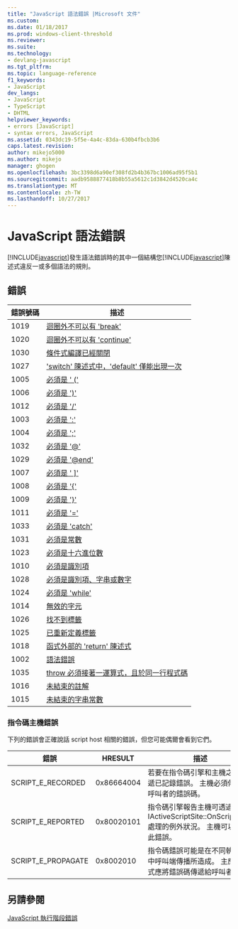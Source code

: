 ```yaml
---
title: "JavaScript 語法錯誤 |Microsoft 文件"
ms.custom: 
ms.date: 01/18/2017
ms.prod: windows-client-threshold
ms.reviewer: 
ms.suite: 
ms.technology:
- devlang-javascript
ms.tgt_pltfrm: 
ms.topic: language-reference
f1_keywords:
- JavaScript
dev_langs:
- JavaScript
- TypeScript
- DHTML
helpviewer_keywords:
- errors [JavaScript]
- syntax errors, JavaScript
ms.assetid: 0343dc19-5f5e-4a4c-83da-630b4fbcb3b6
caps.latest.revision: 
author: mikejo5000
ms.author: mikejo
manager: ghogen
ms.openlocfilehash: 3bc3398d6a90ef308fd2b4b367bc1006ad95f5b1
ms.sourcegitcommit: aadb9588877418b8b55a5612c1d3842d4520ca4c
ms.translationtype: MT
ms.contentlocale: zh-TW
ms.lasthandoff: 10/27/2017
---
```

# <a name="javascript-syntax-errors"></a>JavaScript 語法錯誤
[!INCLUDE[javascript](../../javascript/includes/javascript-md.md)]發生語法錯誤時的其中一個結構您[!INCLUDE[javascript](../../javascript/includes/javascript-md.md)]陳述式違反一或多個語法的規則。  
  
## <a name="errors"></a>錯誤  
  
|錯誤號碼|描述|  
|------------------|-----------------|  
|1019|[迴圈外不可以有 'break'](../../javascript/misc/can-t-have-break-outside-of-loop.md)|  
|1020|[迴圈外不可以有 'continue'](../../javascript/misc/can-t-have-continue-outside-of-loop.md)|  
|1030|[條件式編譯已經關閉](../../javascript/misc/conditional-compilation-is-turned-off.md)|  
|1027|['switch' 陳述式中，'default' 僅能出現一次](../../javascript/misc/default-can-only-appear-once-in-a-switch-statement.md)|  
|1005|[必須是 ' ('](../../javascript/misc/expected-left-parenthesis-javascript.md)|  
|1006|[必須是 ')'](../../javascript/misc/expected-right-parenthesis-javascript.md)|  
|1012|[必須是 '/'](../../javascript/misc/expected-minus.md)|  
|1003|[必須是 ':'](../../javascript/misc/expected-colon.md)|  
|1004|[必須是 ';'](../../javascript/misc/expected-semicolon.md)|  
|1032|[必須是 '@'](../../javascript/misc/expected-at.md)|  
|1029|[必須是 '@end'](../../javascript/misc/expected-at-end.md)|  
|1007|[必須是 ' &#93;'](../../javascript/misc/expected-right-square-bracket.md)|  
|1008|[必須是 '{'](../../javascript/misc/expected-left-curly-brace.md)|  
|1009|[必須是 '}'](../../javascript/misc/expected-right-curly-brace.md)|  
|1011|[必須是 '='](../../javascript/misc/expected-equal-javascript.md)|  
|1033|[必須是 'catch'](../../javascript/misc/expected-catch.md)|  
|1031|[必須是常數](../../javascript/misc/expected-constant.md)|  
|1023|[必須是十六進位數](../../javascript/misc/expected-hexadecimal-digit.md)|  
|1010|[必須是識別項](../../javascript/misc/expected-identifier-javascript.md)|  
|1028|[必須是識別項、字串或數字](../../javascript/misc/expected-identifier-string-or-number.md)|  
|1024|[必須是 'while'](../../javascript/misc/expected-while.md)|  
|1014|[無效的字元](../../javascript/misc/invalid-character-javascript.md)|  
|1026|[找不到標籤](../../javascript/misc/label-not-found.md)|  
|1025|[已重新定義標籤](../../javascript/misc/label-redefined.md)|  
|1018|[函式外部的 'return' 陳述式](../../javascript/misc/return-statement-outside-of-function.md)|  
|1002|[語法錯誤](../../javascript/misc/syntax-error-javascript.md)|  
|1035|[throw 必須接著一運算式，且於同一行程式碼](../../javascript/misc/throw-must-be-followed-by-an-expression-on-the-same-source-line.md)|  
|1016|[未結束的註解](../../javascript/misc/unterminated-comment.md)|  
|1015|[未結束的字串常數](../../javascript/misc/unterminated-string-constant-javascript.md)|  
  
### <a name="script-host-errors"></a>指令碼主機錯誤  
 下列的錯誤會正確說話 script host 相關的錯誤，但您可能偶爾會看到它們。  
  
|錯誤|HRESULT|描述|  
|-----------|-------------|-----------------|  
|SCRIPT_E_RECORDED|0x86664004|若要在指令碼引擎和主機之間傳遞已記錄錯誤。 主機必須傳遞給呼叫者的錯誤碼。|  
|SCRIPT_E_REPORTED|0x80020101|指令碼引擎報告主機可透過 IActiveScriptSite::OnScriptError 處理的例外狀況。 主機可以忽略此錯誤。|  
|SCRIPT_E_PROPAGATE|0x8002010|指令碼錯誤可能是在不同執行緒中呼叫端傳播所造成。 主應用程式應將錯誤碼傳遞給呼叫者。|  
  
## <a name="see-also"></a>另請參閱  
 [JavaScript 執行階段錯誤](../../javascript/reference/javascript-run-time-errors.md)